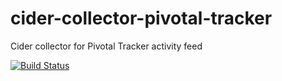 cider-collector-pivotal-tracker
===============================

Cider collector for Pivotal Tracker activity feed

[![Build
Status](https://drone.io/github.com/salsita-cider/cider-collector-pivotal-tracker/status.png)](https://drone.io/github.com/salsita-cider/cider-collector-pivotal-tracker/latest)
